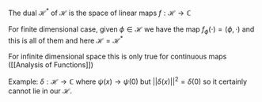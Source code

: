 The dual $\mathcal H^*$ of $\mathcal H$ is the space of linear maps $f:\mathcal H\to \mathbb C$

For finite dimensional case, given $\phi\in\mathcal H$ we have the map $f_\phi(\cdot)=(\phi,\cdot)$ and this is all of them and here $\mathcal H = \mathcal H^*$

For infinite dimensional space this is only true for continuous maps ([[Analysis of Functions]])

Example: $\delta :\mathcal H\to \mathbb C$ where $\psi(x)\to \psi(0)$ but $||\delta(x)||^2=\delta(0)$ so it certainly cannot lie in our $\mathcal{H}$. 

